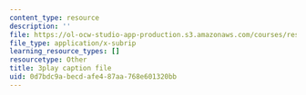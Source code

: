 ```yaml
---
content_type: resource
description: ''
file: https://ol-ocw-studio-app-production.s3.amazonaws.com/courses/res-9-003-brains-minds-and-machines-summer-course-summer-2015/0d7bdc9abecdafe487aa768e601320bb_1kel8U86EVE.srt
file_type: application/x-subrip
learning_resource_types: []
resourcetype: Other
title: 3play caption file
uid: 0d7bdc9a-becd-afe4-87aa-768e601320bb
---
```

